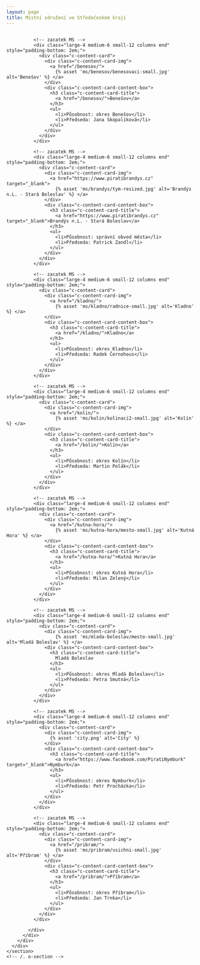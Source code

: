 ```yaml
---
layout: page
title: Místní sdružení ve Středočeském kraji
---
```


<div class="row">
  <div class="medium-12 large-12 columns">
    <section class="o-section o-section--noSpaceBottom">
      <div class="o-section-inner">
        <div class="c-BasicPage">
          <div class="vspace-nb-m">
            <div class="row vspace-nb-m">

              <!-- zacatek MS -->
              <div class="large-4 medium-6 small-12 columns end" style="padding-bottom: 2em;">
                <div class="c-content-card">
                  <div class="c-content-card-img">
                    <a href="/benesov/">
                      {% asset 'ms/benesov/benesovaci-small.jpg' alt='Benešov' %} </a>
                  </div>
                  <div class="c-content-card-content-box">
                    <h3 class="c-content-card-title">
                      <a href="/benesov/">Benešov</a>
                    </h3>
                    <ul>
                      <li>Působnost: okres Benešov</li>
                      <li>Předseda: Jana Skopalíková</li>
                    </ul>
                  </div>
                </div>
              </div>

              <!-- zacatek MS -->
              <div class="large-4 medium-6 small-12 columns end" style="padding-bottom: 2em;">
                <div class="c-content-card">
                  <div class="c-content-card-img">
                    <a href="https://www.piratibrandys.cz" target="_blank">
                      {% asset 'ms/brandys/tym-resized.jpg' alt='Brandýs n.L. - Stará Boleslav' %} </a>
                  </div>
                  <div class="c-content-card-content-box">
                    <h3 class="c-content-card-title">
                      <a href="https://www.piratibrandys.cz" target="_blank">Brandýs n.L. - Stará Boleslav</a>
                    </h3>
                    <ul>
                      <li>Působnost: správní obvod města</li>
                      <li>Předseda: Patrick Zandl</li>
                    </ul>
                  </div>
                </div>
              </div>

              <!-- zacatek MS -->
              <div class="large-4 medium-6 small-12 columns end" style="padding-bottom: 2em;">
                <div class="c-content-card">
                  <div class="c-content-card-img">
                    <a href="/kladno/">
                      {% asset 'ms/kladno/radnice-small.jpg' alt='Kladno' %} </a>
                  </div>
                  <div class="c-content-card-content-box">
                    <h3 class="c-content-card-title">
                      <a href="/kladno/">Kladno</a>
                    </h3>
                    <ul>
                      <li>Působnost: okres Kladno</li>
                      <li>Předseda: Radek Černohous</li>
                    </ul>
                  </div>
                </div>
              </div>

              <!-- zacatek MS -->
              <div class="large-4 medium-6 small-12 columns end" style="padding-bottom: 2em;">
                <div class="c-content-card">
                  <div class="c-content-card-img">
                    <a href="/kolin/">
                      {% asset 'ms/kolin/kolinaci2-small.jpg' alt='Kolín' %} </a>
                  </div>
                  <div class="c-content-card-content-box">
                    <h3 class="c-content-card-title">
                      <a href="/kolin/">Kolín</a>
                    </h3>
                    <ul>
                      <li>Působnost: okres Kolín</li>
                      <li>Předseda: Martin Polák</li>
                    </ul>
                  </div>
                </div>
              </div>

              <!-- zacatek MS -->
              <div class="large-4 medium-6 small-12 columns end" style="padding-bottom: 2em;">
                <div class="c-content-card">
                  <div class="c-content-card-img">
                    <a href="/kutna-hora/">
                      {% asset 'ms/kutna-hora/mesto-small.jpg' alt='Kutná Hora' %} </a>
                  </div>
                  <div class="c-content-card-content-box">
                    <h3 class="c-content-card-title">
                      <a href="/kutna-hora/">Kutná Hora</a>
                    </h3>
                    <ul>
                      <li>Působnost: okres Kutná Hora</li>
                      <li>Předseda: Milan Zelený</li>
                    </ul>
                  </div>
                </div>
              </div>

              <!-- zacatek MS -->
              <div class="large-4 medium-6 small-12 columns end" style="padding-bottom: 2em;">
                <div class="c-content-card">
                  <div class="c-content-card-img">
                      {% asset 'ms/mlada-boleslav/mesto-small.jpg' alt='Mladá Boleslav' %} </a>
                  <div class="c-content-card-content-box">
                    <h3 class="c-content-card-title">
                      Mladá Boleslav
                    </h3>
                    <ul>
                      <li>Působnost: okres Mladá Boleslav</li>
                      <li>Předseda: Petra Smutná</li>
                    </ul>
                  </div>
                </div>
              </div>

              <!-- zacatek MS -->
              <div class="large-4 medium-6 small-12 columns end" style="padding-bottom: 2em;">
                <div class="c-content-card">
                  <div class="c-content-card-img">
                    {% asset 'city.png' alt='City' %}
                  </div>
                  <div class="c-content-card-content-box">
                    <h3 class="c-content-card-title">
                      <a href="https://www.facebook.com/PiratiNymburk" target="_blank">Nymburk</a>
                    </h3>
                    <ul>
                      <li>Působnost: okres Nymburk</li>
                      <li>Předseda: Petr Procházka</li>
                    </ul>
                  </div>
                </div>
              </div>

              <!-- zacatek MS -->
              <div class="large-4 medium-6 small-12 columns end" style="padding-bottom: 2em;">
                <div class="c-content-card">
                  <div class="c-content-card-img">
                    <a href="/pribram/">
                      {% asset 'ms/pribram/vsichni-small.jpg' alt='Příbram' %} </a>
                  </div>
                  <div class="c-content-card-content-box">
                    <h3 class="c-content-card-title">
                      <a href="/pribram/">Příbram</a>
                    </h3>
                    <ul>
                      <li>Působnost: okres Příbram</li>
                      <li>Předseda: Jan Trnka</li>
                    </ul>
                  </div>
                </div>
              </div>

            </div>
          </div>
        </div>
      </div>
    </section>
    <!-- /. o-section -->
  </div>
</div>

